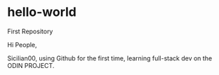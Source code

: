 # hello-world
First Repository

Hi People,

Sicilian00, using Github for the first time, learning full-stack dev on the ODIN PROJECT.
